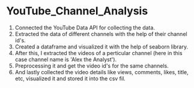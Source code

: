 # YouTube_Channel_Analysis

1. Connected the YouTube Data API for collecting the data.
2. Extracted the data of different channels with the help of their channel id's.
3. Created a dataframe and visualized it with the help of seaborn library.
4. After this, I extracted the videos of a perticular channel (here in this case channel name is 'Alex the Analyst').
5. Preprocessing it and get the video id's for the same channels.
6. And lastly collected the video details like views, comments, likes, title, etc, visualized it and stored it into the csv fil.
